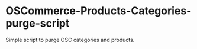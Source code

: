 OSCommerce-Products-Categories-purge-script
===========================================

Simple script to purge OSC categories and products.
